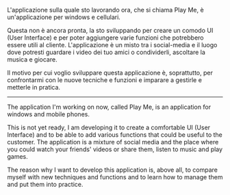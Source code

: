 L'applicazione sulla quale sto lavorando ora, che si chiama Play Me, è un'applicazione per windows e cellulari.

Questa non è ancora pronta, la sto sviluppando per creare un comodo UI (User Interface) e per poter aggiungere varie funzioni che potrebbero essere utili al cliente.
L'applicazione è un misto tra i social-media e il luogo dove potresti guardare i video dei tuo amici o condividerli, ascoltare la musica e giocare.

Il motivo per cui voglio sviluppare questa applicazione è, soprattutto, per confrontarmi con le nuove tecniche e funzioni e imparare a gestirle e metterle in pratica.

----

The application I'm working on now, called Play Me, is an application for windows and mobile phones.

This is not yet ready, I am developing it to create a comfortable UI (User Interface) and to be able to add various functions that could be useful to the customer. 
The application is a mixture of social media and the place where you could watch your friends' videos or share them, listen to music and play games.

The reason why I want to develop this application is, above all, to compare myself with new techniques and functions and to learn how to manage them and put them into practice.